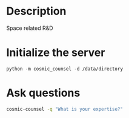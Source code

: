 # Description

Space related R&D

# Initialize the server

```
python -m cosmic_counsel -d /data/directory
```

# Ask questions

```bash
cosmic-counsel -q "What is your expertise?"
```
